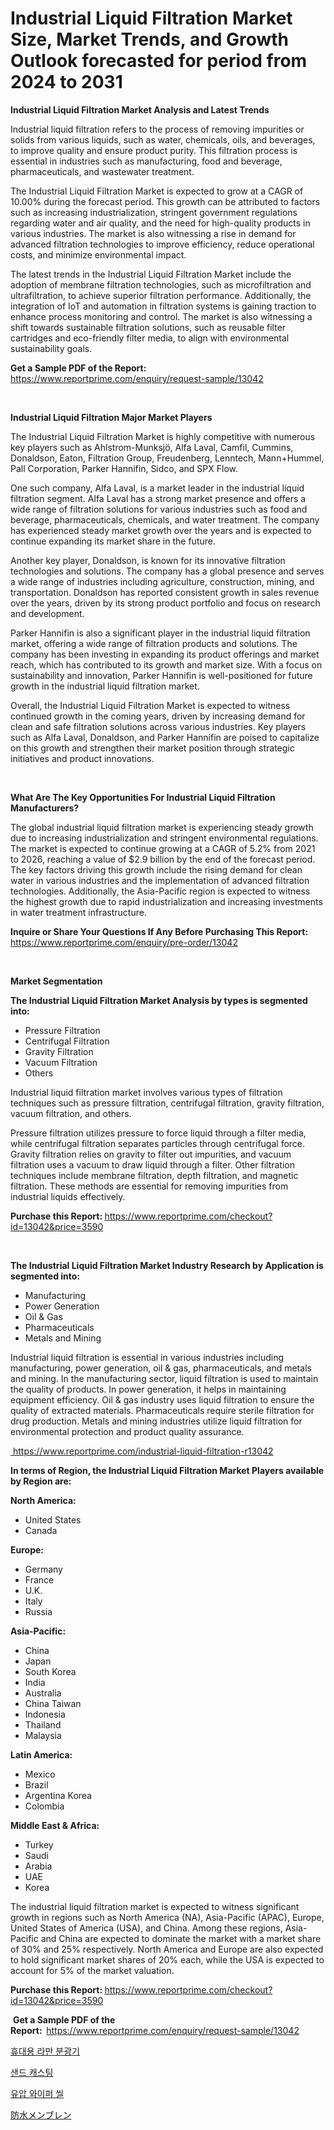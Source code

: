 <p><h1>Industrial Liquid Filtration Market Size, Market Trends, and Growth Outlook forecasted for period from 2024 to 2031</h1></p><p><strong>Industrial Liquid Filtration Market Analysis and Latest Trends</strong></p>
<p><p>Industrial liquid filtration refers to the process of removing impurities or solids from various liquids, such as water, chemicals, oils, and beverages, to improve quality and ensure product purity. This filtration process is essential in industries such as manufacturing, food and beverage, pharmaceuticals, and wastewater treatment.</p><p>The Industrial Liquid Filtration Market is expected to grow at a CAGR of 10.00% during the forecast period. This growth can be attributed to factors such as increasing industrialization, stringent government regulations regarding water and air quality, and the need for high-quality products in various industries. The market is also witnessing a rise in demand for advanced filtration technologies to improve efficiency, reduce operational costs, and minimize environmental impact.</p><p>The latest trends in the Industrial Liquid Filtration Market include the adoption of membrane filtration technologies, such as microfiltration and ultrafiltration, to achieve superior filtration performance. Additionally, the integration of IoT and automation in filtration systems is gaining traction to enhance process monitoring and control. The market is also witnessing a shift towards sustainable filtration solutions, such as reusable filter cartridges and eco-friendly filter media, to align with environmental sustainability goals.</p></p>
<p><strong>Get a Sample PDF of the Report:&nbsp;</strong> <a href="https://www.reportprime.com/enquiry/request-sample/13042">https://www.reportprime.com/enquiry/request-sample/13042</a></p>
<p>&nbsp;</p>
<p><strong>Industrial Liquid Filtration Major Market Players</strong></p>
<p><p>The Industrial Liquid Filtration Market is highly competitive with numerous key players such as Ahlstrom-Munksjö, Alfa Laval, Camfil, Cummins, Donaldson, Eaton, Filtration Group, Freudenberg, Lenntech, Mann+Hummel, Pall Corporation, Parker Hannifin, Sidco, and SPX Flow. </p><p>One such company, Alfa Laval, is a market leader in the industrial liquid filtration segment. Alfa Laval has a strong market presence and offers a wide range of filtration solutions for various industries such as food and beverage, pharmaceuticals, chemicals, and water treatment. The company has experienced steady market growth over the years and is expected to continue expanding its market share in the future.</p><p>Another key player, Donaldson, is known for its innovative filtration technologies and solutions. The company has a global presence and serves a wide range of industries including agriculture, construction, mining, and transportation. Donaldson has reported consistent growth in sales revenue over the years, driven by its strong product portfolio and focus on research and development.</p><p>Parker Hannifin is also a significant player in the industrial liquid filtration market, offering a wide range of filtration products and solutions. The company has been investing in expanding its product offerings and market reach, which has contributed to its growth and market size. With a focus on sustainability and innovation, Parker Hannifin is well-positioned for future growth in the industrial liquid filtration market.</p><p>Overall, the Industrial Liquid Filtration Market is expected to witness continued growth in the coming years, driven by increasing demand for clean and safe filtration solutions across various industries. Key players such as Alfa Laval, Donaldson, and Parker Hannifin are poised to capitalize on this growth and strengthen their market position through strategic initiatives and product innovations.</p></p>
<p>&nbsp;</p>
<p><strong>What Are The Key Opportunities For Industrial Liquid Filtration Manufacturers?</strong></p>
<p><p>The global industrial liquid filtration market is experiencing steady growth due to increasing industrialization and stringent environmental regulations. The market is expected to continue growing at a CAGR of 5.2% from 2021 to 2026, reaching a value of $2.9 billion by the end of the forecast period. The key factors driving this growth include the rising demand for clean water in various industries and the implementation of advanced filtration technologies. Additionally, the Asia-Pacific region is expected to witness the highest growth due to rapid industrialization and increasing investments in water treatment infrastructure.</p></p>
<p><strong>Inquire or Share Your Questions If Any Before Purchasing This Report:</strong> <a href="https://www.reportprime.com/enquiry/pre-order/13042">https://www.reportprime.com/enquiry/pre-order/13042</a></p>
<p>&nbsp;</p>
<p><strong>Market Segmentation</strong></p>
<p><strong>The Industrial Liquid Filtration Market Analysis by types is segmented into:</strong></p>
<p><ul><li>Pressure Filtration</li><li>Centrifugal Filtration</li><li>Gravity Filtration</li><li>Vacuum Filtration</li><li>Others</li></ul></p>
<p><p>Industrial liquid filtration market involves various types of filtration techniques such as pressure filtration, centrifugal filtration, gravity filtration, vacuum filtration, and others. </p><p>Pressure filtration utilizes pressure to force liquid through a filter media, while centrifugal filtration separates particles through centrifugal force. Gravity filtration relies on gravity to filter out impurities, and vacuum filtration uses a vacuum to draw liquid through a filter. Other filtration techniques include membrane filtration, depth filtration, and magnetic filtration. These methods are essential for removing impurities from industrial liquids effectively.</p></p>
<p><strong>Purchase this Report:&nbsp;</strong><a href="https://www.reportprime.com/checkout?id=13042&price=3590">https://www.reportprime.com/checkout?id=13042&price=3590</a></p>
<p>&nbsp;</p>
<p><strong>The Industrial Liquid Filtration Market Industry Research by Application is segmented into:</strong></p>
<p><ul><li>Manufacturing</li><li>Power Generation</li><li>Oil & Gas</li><li>Pharmaceuticals</li><li>Metals and Mining</li></ul></p>
<p><p>Industrial liquid filtration is essential in various industries including manufacturing, power generation, oil & gas, pharmaceuticals, and metals and mining. In the manufacturing sector, liquid filtration is used to maintain the quality of products. In power generation, it helps in maintaining equipment efficiency. Oil & gas industry uses liquid filtration to ensure the quality of extracted materials. Pharmaceuticals require sterile filtration for drug production. Metals and mining industries utilize liquid filtration for environmental protection and product quality assurance.</p></p>
<p><a href="https://www.reportprime.com/industrial-liquid-filtration-r13042">&nbsp;https://www.reportprime.com/industrial-liquid-filtration-r13042</a></p>
<p><strong>In terms of Region, the Industrial Liquid Filtration Market Players available by Region are:</strong></p>
<p>
    <p> <strong> North America: </strong>
        <ul>
            <li>United States</li>
            <li>Canada</li>
        </ul>
        </p> 
    <p> <strong> Europe: </strong>
        <ul>
            <li>Germany</li>
            <li>France</li>
            <li>U.K.</li>
            <li>Italy</li>
            <li>Russia</li>
        </ul>
        </p> 
    <p> <strong> Asia-Pacific: </strong>
        <ul>
            <li>China</li>
            <li>Japan</li>
            <li>South Korea</li>
            <li>India</li>
            <li>Australia</li>
            <li>China Taiwan</li>
            <li>Indonesia</li>
            <li>Thailand</li>
            <li>Malaysia</li>
        </ul>
        </p> 
    <p> <strong> Latin America: </strong>
        <ul>
            <li>Mexico</li>
            <li>Brazil</li>
            <li>Argentina Korea</li>
            <li>Colombia</li>
        </ul>
        </p> 
    <p> <strong> Middle East & Africa: </strong>
        <ul>
            <li>Turkey</li>
            <li>Saudi</li>
            <li>Arabia</li>
            <li>UAE</li>
            <li>Korea</li>
        </ul>
    </p>
    </p>
<p><p>The industrial liquid filtration market is expected to witness significant growth in regions such as North America (NA), Asia-Pacific (APAC), Europe, United States of America (USA), and China. Among these regions, Asia-Pacific and China are expected to dominate the market with a market share of 30% and 25% respectively. North America and Europe are also expected to hold significant market shares of 20% each, while the USA is expected to account for 5% of the market valuation.</p></p>
<p><strong>Purchase this Report: </strong><a href="https://www.reportprime.com/checkout?id=13042&price=3590">https://www.reportprime.com/checkout?id=13042&price=3590</a></p>
<p>&nbsp;<strong>Get a Sample PDF of the Report:&nbsp;&nbsp;</strong><a href="https://www.reportprime.com/enquiry/request-sample/13042">https://www.reportprime.com/enquiry/request-sample/13042</a></p>
<p><strong></strong></p>
<p><p><a href="https://medium.com/@robertojones8678/2024-2031-%EA%B8%B0%EA%B0%84-%EB%8F%99%EC%95%88-%EC%98%88%EC%B8%A1%EB%90%9C-%ED%9C%B4%EB%8C%80%EC%9A%A9-%EB%9D%BC%EB%A7%8C-%EB%B6%84%EA%B4%91%ED%95%99-%EC%8B%9C%EC%9E%A5-%EB%8F%99%ED%96%A5-%EB%B0%8F-%EC%8B%9C%EC%9E%A5-%EB%B6%84%EC%84%9D-4443364d4e71">휴대용 라만 분광기</a></p><p><a href="https://github.com/wallacBahrtyinger567686/Market-Research-Report-List-1/blob/main/579581919260.md">샌드 캐스팅</a></p><p><a href="https://github.com/WilburKihn5676/Market-Research-Report-List-1/blob/main/565517519259.md">유압 와이퍼 씰</a></p><p><a href="https://github.com/EthanMorar2011/Market-Research-Report-List-1/blob/main/486989620794.md">防水メンブレン</a></p></p>